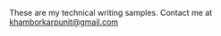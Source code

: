 These are my technical writing samples.
Contact me at [khamborkarpunit@gmail.com](mailto:khamborkarpunit@gmail.com)
